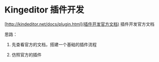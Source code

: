 # Kingeditor 插件开发
[http://kindeditor.net/docs/plugin.html](插件开发官方文档) 插件开发官方文档

思路：
1. 先查看官方的文档，搭建一个基础的插件流程

2. 仿照官方的插件
